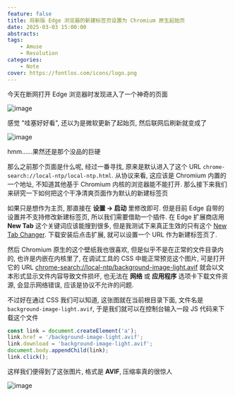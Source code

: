 ```yaml
---
feature: false
title: 将新版 Edge 浏览器的新建标签页设置为 Chromium 原生起始页
date: 2025-03-03 15:00:00
abstracts:
tags:
    - Amuse
    - Resolution
categories:
    - Note
cover: https://fontlos.com/icons/logo.png
---
```


今天在断网打开 Edge 浏览器时发现进入了一个神奇的页面

![image](./post/img/2025-03-03/1.jpg)

感觉 "哇塞好好看", 还以为是微软更新了起始页, 然后联网后刷新就变成了

![image](./post/img/2025-03-03/2.jpg)

hmm......果然还是那个没品的巨硬

那么之前那个页面是什么呢, 经过一番寻找, 原来是默认进入了这个 URL `chrome-search://local-ntp/local-ntp.html`. 从协议来看, 这应该是 Chromium 内置的一个地址, 不知道其他基于 Chromium 内核的浏览器能不能打开. 那么接下来我们来研究一下如何把这个干净清爽页面作为默认的新建标签页

如果只是想作为主页, 那直接在 **设置 -> 启动** 里修改即可. 但是目前 Edge 自带的设置并不支持修改新建标签页, 所以我们需要借助一个插件. 在 Edge 扩展商店用 **New Tab** 这个关键词应该能搜到很多, 但是我测试下来真正生效的只有这个 [New Tab Changer](https://microsoftedge.microsoft.com/addons/detail/new-tab-changer/dlbnebcbaeajdpekcdhmcgdhoodcjpeg). 下载安装后点击扩展, 就可以设置一个 URL 作为新建标签页了.

然后 Chromium 原生的这个壁纸我也很喜欢, 但是似乎不是在正常的文件目录内的, 也许是内嵌在内核里了, 在调试工具的 CSS 中能正常预览这个图片, 可是打开它的 URL [chrome-search://local-ntp/background-image-light.avif](chrome-search://local-ntp/background-image-light.avif) 就会以文本形式显示文件内容导致文件损坏, 也无法在 **网络** 或 **应用程序** 选项卡下载文件资源, 会显示网络错误, 应该是协议不允许的问题.

不过好在通过 CSS 我们可以知道, 这张图就在当前根目录下面, 文件名是 `background-image-light.avif`, 于是我们就可以在控制台输入一段 JS 代码来下载这个文件

```js
const link = document.createElement('a');
link.href = '/background-image-light.avif';
link.download = 'background-image-light.avif';
document.body.appendChild(link);
link.click();
```

这样我们便得到了这张图片, 格式是 **AVIF**, 压缩率真的很惊人

![image](./post/img/2025-03-03/3.avif)
